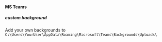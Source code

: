 #### MS Teams

##### custom background

Add your own backgrounds to `C:\Users\YourUser\AppData\Roaming\Microsoft\Teams\Backgrounds\Uploads\`

